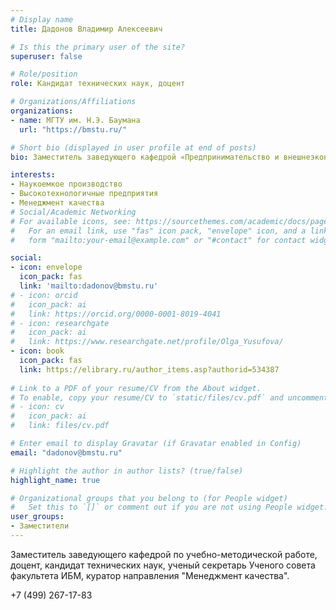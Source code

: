 ```yaml
---
# Display name
title: Дадонов Владимир Алексеевич

# Is this the primary user of the site?
superuser: false

# Role/position
role: Кандидат технических наук, доцент

# Organizations/Affiliations
organizations:
- name: МГТУ им. Н.Э. Баумана
  url: "https://bmstu.ru/"

# Short bio (displayed in user profile at end of posts)
bio: Заместитель заведующего кафедрой «Предпринимательство и внешнеэкономическая деятельность» (ИБМ-6) МГТУ им. Н.Э. Баумана.

interests:
- Наукоемкое производство
- Высокотехнологичные предприятия
- Менеджмент качества
# Social/Academic Networking
# For available icons, see: https://sourcethemes.com/academic/docs/page-builder/#icons
#   For an email link, use "fas" icon pack, "envelope" icon, and a link in the
#   form "mailto:your-email@example.com" or "#contact" for contact widget.

social:
- icon: envelope
  icon_pack: fas
  link: 'mailto:dadonov@bmstu.ru'
# - icon: orcid
#   icon_pack: ai
#   link: https://orcid.org/0000-0001-8019-4041
# - icon: researchgate
#   icon_pack: ai
#   link: https://www.researchgate.net/profile/Olga_Yusufova/ 
- icon: book
  icon_pack: fas
  link: https://elibrary.ru/author_items.asp?authorid=534387
  
# Link to a PDF of your resume/CV from the About widget.
# To enable, copy your resume/CV to `static/files/cv.pdf` and uncomment the lines below.
# - icon: cv
#   icon_pack: ai
#   link: files/cv.pdf

# Enter email to display Gravatar (if Gravatar enabled in Config)
email: "dadonov@bmstu.ru"

# Highlight the author in author lists? (true/false)
highlight_name: true

# Organizational groups that you belong to (for People widget)
#   Set this to `[]` or comment out if you are not using People widget.
user_groups:
- Заместители
---
```


Заместитель заведующего кафедрой по учебно-методической работе, доцент, кандидат технических наук, ученый секретарь Ученого совета факультета ИБМ, куратор направления "Менеджмент качества".

+7 (499) 267-17-83

